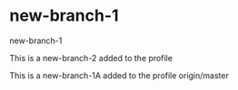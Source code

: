 # new-branch-1
new-branch-1

This is a new-branch-2 added to the profile


This is a new-branch-1A added to the profile
 origin/master
